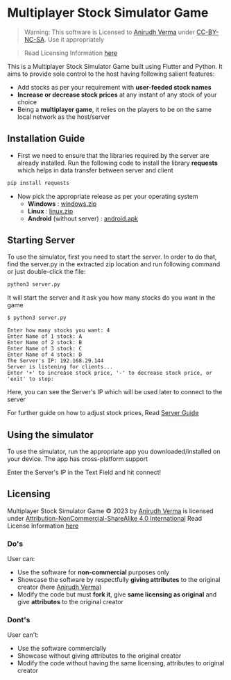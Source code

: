 # **Multiplayer Stock Simulator Game**

> Warning: This software is Licensed to [Anirudh Verma](https://github.com/anirudh13verma) under [CC-BY-NC-SA](https://creativecommons.org/licenses/by-nc-sa/4.0/deed.en). Use it appropriately

> Read Licensing Information [here](https://github.com/anirudh13verma/stock-simulator-multiplayer/blob/main/LICENSE)

This is a Multiplayer Stock Simulator Game built using Flutter and Python. It aims to provide sole control to the host having following salient features:
* Add stocks as per your requirement with **user-feeded stock names**
* **Increase or decrease stock prices** at any instant of any stock of your choice
* Being a **multiplayer game**, it relies on the players to be on the same local network as the host/server


## Installation Guide

* First we need to ensure that the libraries required by the server are already installed. Run the following code to install the library **requests** which helps in data transfer between server and client
```bash
pip install requests  
```
* Now pick the appropriate release as per your operating system
    * **Windows** : [windows.zip]()
    * **Linux** : [linux.zip]()
    * **Android** (without server) : [android.apk]()


## Starting Server

To use the simulator, first you need to start the server. In order to do that, find the server.py in the extracted zip location and run following command or just double-click the file:
```bash
python3 server.py
```
It will start the server and it ask you how many stocks do you want in the game
```bash
$ python3 server.py 
```
```
Enter how many stocks you want: 4
Enter Name of 1 stock: A
Enter Name of 2 stock: B
Enter Name of 3 stock: C
Enter Name of 4 stock: D
The Server's IP: 192.168.29.144
Server is listening for clients...
Enter '+' to increase stock price, '-' to decrease stock price, or 'exit' to stop:
```
Here, you can see the Server's IP which will be used later to connect to the server

For further guide on how to adjust stock prices, Read [Server Guide]()

## Using the simulator
To use the simulator, run the appropriate app you downloaded/installed on your device. The app has cross-platform support

Enter the Server's IP in the Text Field and hit connect!

## **Licensing**

Multiplayer Stock Simulator Game © 2023 by [Anirudh Verma](https://github.com/anirudh13verma) is licensed under [Attribution-NonCommercial-ShareAlike 4.0 International](https://creativecommons.org/licenses/by-nc-sa/4.0/deed.en)
Read License Information [here](https://github.com/anirudh13verma/stock-simulator-multiplayer/blob/main/LICENSE)

### Do's
User can:
* Use the software for **non-commercial** purposes only
* Showcase the software by respectfully **giving attributes** to the original creator (here [Anirudh Verma](https://github.com/anirudh13verma))
* Modify the code but must **fork it**, give **same licensing as original** and give **attributes** to the original creator

### Dont's
User can't:
* Use the software commercially
* Showcase without giving attributes to the original creator
* Modify the code without having the same licensing, attributes to original creator
